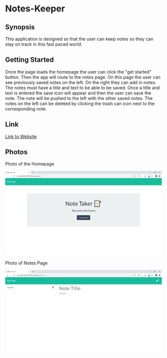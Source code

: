 # Notes-Keeper

## Synopsis
This application is designed so that the user can keep notes so they can stay on track in this fast paced world.

## Getting Started
Once the page loads the homepage the user can click the "get started" button. Then the app will route to the notes page. On this page the user can see previously saved notes on the left. On the right they can add in notes. The notes must have a title and text to be able to be saved. Once a title and text is entered the save icon will appear and then the user can save the note. The note will be pushed to the left with the other saved notes. The notes on the left can be deleted by clicking the trash can icon next to the corresponding note.

## Link
[Link to Website](https://polar-fjord-43052.herokuapp.com/)

## Photos
Photo of the Homepage

![Website Homepage](/public/assets/images/homepage.png)

Photo of Notes Page

![Notes Page](/public/assets/images/notes.png)